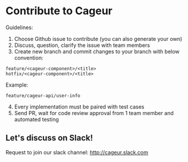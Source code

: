 # Contribute to Cageur  
Guidelines:
1. Choose Github issue to contribute (you can also generate your own)
2. Discuss, question, clarify the issue with team members
3. Create new branch and commit changes to your branch with below convention:
```
feature/<cageur-component>/<title>
hotfix/<cageur-component>/<title>
```
Example:
```
feature/cageur-api/user-info
```
4. Every implementation must be paired with test cases
5. Send PR, wait for code review approval from 1 team member and automated testing

## Let's discuss on Slack!
Request to join our slack channel: http://cageur.slack.com
